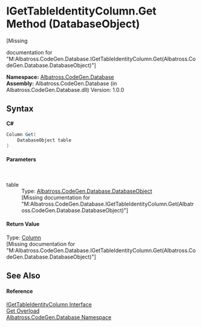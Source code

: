 # IGetTableIdentityColumn.Get Method (DatabaseObject)
 

\[Missing <summary> documentation for "M:Albatross.CodeGen.Database.IGetTableIdentityColumn.Get(Albatross.CodeGen.Database.DatabaseObject)"\]

**Namespace:**&nbsp;<a href="bdf46154-2f7c-d3c3-6413-8c6484d341a9">Albatross.CodeGen.Database</a><br />**Assembly:**&nbsp;Albatross.CodeGen.Database (in Albatross.CodeGen.Database.dll) Version: 1.0.0

## Syntax

**C#**<br />
``` C#
Column Get(
	DatabaseObject table
)
```


#### Parameters
&nbsp;<dl><dt>table</dt><dd>Type: <a href="8c1c5fa7-2f0a-cd30-da6c-228623d0ebcc">Albatross.CodeGen.Database.DatabaseObject</a><br />\[Missing <param name="table"/> documentation for "M:Albatross.CodeGen.Database.IGetTableIdentityColumn.Get(Albatross.CodeGen.Database.DatabaseObject)"\]</dd></dl>

#### Return Value
Type: <a href="a6c6b2fc-9eae-2c87-8fee-557cb9b9d1d8">Column</a><br />\[Missing <returns> documentation for "M:Albatross.CodeGen.Database.IGetTableIdentityColumn.Get(Albatross.CodeGen.Database.DatabaseObject)"\]

## See Also


#### Reference
<a href="dbf06374-112e-2448-12b6-115a09b4cd54">IGetTableIdentityColumn Interface</a><br /><a href="2b421e17-7f34-3ee5-f098-e53068525e89">Get Overload</a><br /><a href="bdf46154-2f7c-d3c3-6413-8c6484d341a9">Albatross.CodeGen.Database Namespace</a><br />
